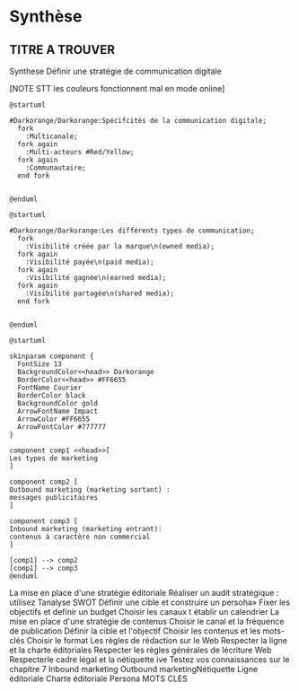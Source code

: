 # Synthèse

## TITRE A TROUVER
Synthese
Définir une stratégie de communication digitale


[NOTE STT les couleurs fonctionnent mal en mode online]

```plantuml
@startuml

#Darkorange/Darkorange:Spécifcités de la communication digitale;
  fork
	:Multicanale;
  fork again
	:Multi-acteurs #Red/Yellow;
  fork again
	:Communautaire;
  end fork


@enduml
```



```plantuml
@startuml

#Darkorange/Darkorange:Les différents types de communication;
  fork
	:Visibilité créée par la marque\n(owned media);
  fork again
	:Visibilité payée\n(paid media);
  fork again
	:Visibilité gagnée\n(earned media);
  fork again
	:Visibilité partagée\n(shared media);
  end fork


@enduml
```

```plantuml
@startuml

skinparam component {
  FontSize 13
  BackgroundColor<<head>> Darkorange
  BorderColor<<head>> #FF6655
  FontName Courier
  BorderColor black
  BackgroundColor gold
  ArrowFontName Impact
  ArrowColor #FF6655
  ArrowFontColor #777777
}

component comp1 <<head>>[
Les types de marketing
]

component comp2 [
Outbound marketing (marketing sortant) :
messages publicitaires
]

component comp3 [
Inbound marketing (marketing entrant):
contenus à caractère non commercial
]

[comp1] --> comp2
[comp1] --> comp3
@enduml

```






La mise en place d'une stratégie éditoriale
Réaliser un audit
stratégique : utilisez
Tanalyse SWOT
Définir une cible
et construire
un persoha»
Fixer les objectifs
et definir
un budget
Choisir les canaux
t établir
un calendrier
La mise en place d'une stratégie de contenus
Choisir le canal et
la fréquence de publication
Définir la cible
et l'objectif
Choisir les contenus
et les mots-clés
Choisir le format
Les règles de rédaction sur le Web
Respecter la ligne
et la charte éditoriales
Respecter les règles
générales de lécriture Web
Respecterle cadre légal
et la nétiquette
ive
Testez vos connaissances sur le chapitre 7
Inbound marketing Outbound marketingNétiquette Ligne éditoriale
Charte éditoriale Persona
MOTS
CLES
